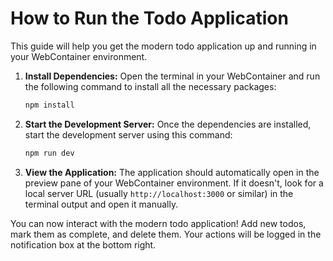 # How to Run the Todo Application

This guide will help you get the modern todo application up and running in your WebContainer environment.

1.  **Install Dependencies:**
    Open the terminal in your WebContainer and run the following command to install all the necessary packages:

    ```bash
    npm install
    ```

2.  **Start the Development Server:**
    Once the dependencies are installed, start the development server using this command:

    ```bash
    npm run dev
    ```

3.  **View the Application:**
    The application should automatically open in the preview pane of your WebContainer environment. If it doesn't, look for a local server URL (usually `http://localhost:3000` or similar) in the terminal output and open it manually.

You can now interact with the modern todo application! Add new todos, mark them as complete, and delete them. Your actions will be logged in the notification box at the bottom right.
